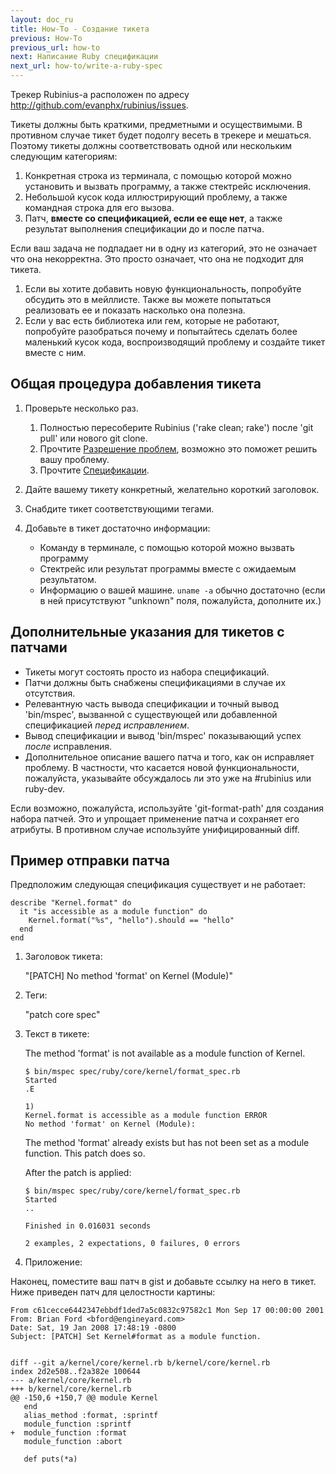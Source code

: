 ```yaml
---
layout: doc_ru
title: How-To - Создание тикета
previous: How-To
previous_url: how-to
next: Написание Ruby спецификации
next_url: how-to/write-a-ruby-spec
---
```


Трекер Rubinius-а расположен по адресу
<http://github.com/evanphx/rubinius/issues>.

Тикеты должны быть краткими, предметными и осуществимыми. В противном случае
тикет будет подолгу весеть в трекере и мешаться. Поэтому тикеты должны
соответствовать одной или нескольким следующим категориям:

  1. Конкретная строка из терминала, с помощью которой можно установить и
     вызвать программу, а также стектрейс исключения.
  2. Небольшой кусок кода иллюстрирующий проблему, а также командная строка
     для его вызова.
  3. Патч, **вместе со спецификацией, если ее еще нет**, а также результат
     выполнения спецификации до и после патча.

Если ваш задача не подпадает ни в одну из категорий, это не означает что она
некорректна. Это просто означает, что она не подходит для тикета.

  1. Если вы хотите добавить новую функциональность, попробуйте обсудить это
     в мейллисте. Также вы можете попытаться реализовать ее и показать насколько
     она полезна.
  2. Если у вас есть библиотека или гем, которые не работают, попробуйте
     разобраться почему и попытайтесь сделать более маленький кусок кода,
     воспроизводящий проблему и создайте тикет вместе с ним.

## Общая процедура добавления тикета

  1. Проверьте несколько раз.

     1. Полностью пересоберите Rubinius ('rake clean; rake') после 'git pull'
        или нового git clone.
     2. Прочтите [Разрешение проблем](/doc/ru/getting-started/troubleshooting),
        возможно это поможет решить вашу проблему.
     3. Прочтите [Спецификации](/doc/ru/specs/).

  2. Дайте вашему тикету конкретный, желательно короткий заголовок.

  3. Снабдите тикет соответствующими тегами.

  4. Добавьте в тикет достаточно информации:

     *  Команду в терминале, с помощью которой можно вызвать программу
     *  Стектрейс или результат программы вместе с ожидаемым результатом.
     *  Информацию о вашей машине. `uname -a` обычно достаточно (если в ней
        присутствуют "unknown" поля, пожалуйста, дополните их.)


## Дополнительные указания для тикетов с патчами

  *  Тикеты могут состоять просто из набора спецификаций.
  *  Патчи должны быть снабжены спецификациями в случае их отсутствия.
  *  Релевантную часть вывода спецификации и точный вывод 'bin/mspec',
     вызванной с существующей или добавленной спецификацией *перед
     исправлением*.
  *  Вывод спецификации и вывод 'bin/mspec' показывающий успех *после*
     исправления.
  *  Дополнительное описание вашего патча и того, как он исправляет проблему.
     В частности, что касается новой функциональности, пожалуйста, указывайте
     обсуждалось ли это уже на #rubinius или ruby-dev.

Если возможно, пожалуйста, используйте 'git-format-path' для создания набора
патчей. Это и упрощает применение патча и сохраняет его атрибуты. В противном
случае используйте унифицированный diff.


## Пример отправки патча

Предположим следующая спецификация существует и не работает:

    describe "Kernel.format" do
      it "is accessible as a module function" do
        Kernel.format("%s", "hello").should == "hello"
      end
    end

1. Заголовок тикета:

   "[PATCH] No method 'format' on Kernel (Module)"

2. Теги:

   "patch core spec"

3. Текст в тикете:

   The method 'format' is not available as a module function of Kernel.

       $ bin/mspec spec/ruby/core/kernel/format_spec.rb
       Started
       .E

       1)
       Kernel.format is accessible as a module function ERROR
       No method 'format' on Kernel (Module):

   The method 'format' already exists but has not been set as a module
   function.  This patch does so.

   After the patch is applied:

       $ bin/mspec spec/ruby/core/kernel/format_spec.rb
       Started
       ..

       Finished in 0.016031 seconds

       2 examples, 2 expectations, 0 failures, 0 errors

4. Приложение:

Наконец, поместите ваш патч в gist и добавьте ссылку на него в тикет.
Ниже приведен патч для целостности картины:

    From c61cecce6442347ebbdf1ded7a5c0832c97582c1 Mon Sep 17 00:00:00 2001
    From: Brian Ford <bford@engineyard.com>
    Date: Sat, 19 Jan 2008 17:48:19 -0800
    Subject: [PATCH] Set Kernel#format as a module function.


    diff --git a/kernel/core/kernel.rb b/kernel/core/kernel.rb
    index 2d2e508..f2a382e 100644
    --- a/kernel/core/kernel.rb
    +++ b/kernel/core/kernel.rb
    @@ -150,6 +150,7 @@ module Kernel
       end
       alias_method :format, :sprintf
       module_function :sprintf
    +  module_function :format
       module_function :abort

       def puts(*a)

